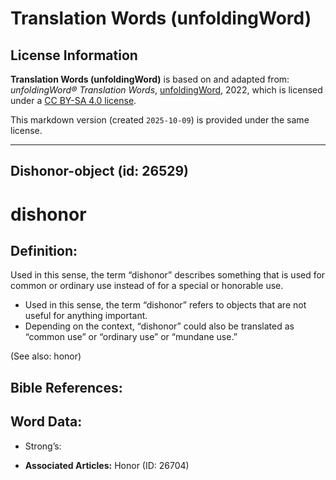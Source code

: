 # Translation Words (unfoldingWord)

## License Information

**Translation Words (unfoldingWord)** is based on and adapted from: _unfoldingWord® Translation Words_, [unfoldingWord](https://unfoldingword.org/utw), 2022, which is licensed under a [CC BY-SA 4.0 license](https://creativecommons.org/licenses/by-sa/4.0/legalcode.en).

This markdown version (created `2025-10-09`) is provided under the same license.



--------------------------------

## Dishonor-object (id: 26529)

dishonor
========

Definition:
-----------

Used in this sense, the term “dishonor” describes something that is used for common or ordinary use instead of for a special or honorable use.

* Used in this sense, the term “dishonor” refers to objects that are not useful for anything important.
* Depending on the context, “dishonor” could also be translated as “common use” or “ordinary use” or “mundane use.”

(See also: honor)

Bible References:
-----------------

Word Data:
----------

* Strong’s:

* **Associated Articles:** Honor (ID: 26704)

